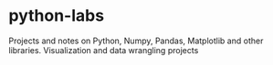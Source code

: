 # python-labs
Projects and notes on Python, Numpy, Pandas, Matplotlib and other libraries. 
Visualization and data wrangling projects
<!--stackedit_data:
eyJoaXN0b3J5IjpbMTQ2MjI1MTE0OF19
-->
